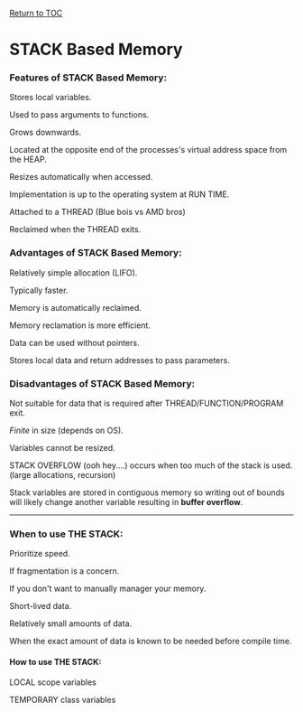 <a href="https://github.com/CyberTrainingUSAF/05-C-Programming/blob/master/00-Table-of-Contents.md" rel="Return to TOC"> Return to TOC </a>

# STACK Based Memory


### Features of STACK Based Memory:

Stores local variables.

Used to pass arguments to functions.

Grows downwards.

Located at the opposite end of the processes's virtual address space from the HEAP.

Resizes automatically when accessed.

Implementation is up to the operating system at RUN TIME.

Attached to a THREAD (Blue bois vs AMD bros)

Reclaimed when the THREAD exits.

### Advantages of STACK Based Memory:

Relatively simple allocation (LIFO).

Typically faster.

Memory is automatically reclaimed.

Memory reclamation is more efficient.

Data can be used without pointers.

Stores local data and return addresses to pass parameters.

### Disadvantages of STACK Based Memory:

Not suitable for data that is required after THREAD/FUNCTION/PROGRAM exit.

*Finite* in size (depends on OS).

Variables cannot be resized.

STACK OVERFLOW (ooh hey....) occurs when too much of the stack is used. (large allocations, recursion)

Stack variables are stored in contiguous memory so writing out of bounds will likely change another variable resulting in **buffer overflow**.

---
### When to use THE STACK:

Prioritize speed.

If fragmentation is a concern.

If you don't want to manually manager your memory.

Short-lived data.

Relatively small amounts of data.

When the exact amount of data is known to be needed before compile time.

#### How to use THE STACK:

LOCAL scope variables

TEMPORARY class variables
 
